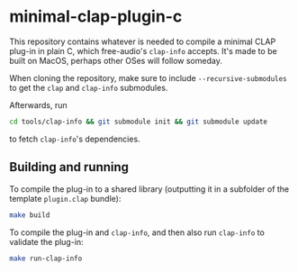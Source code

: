# minimal-clap-plugin-c

This repository contains whatever is needed to compile a minimal CLAP plug-in in plain C, which free-audio's `clap-info` accepts. It's made to be built on MacOS, perhaps other OSes will follow someday.

When cloning the repository, make sure to include `--recursive-submodules` to get the `clap` and `clap-info` submodules.

Afterwards, run

```sh
cd tools/clap-info && git submodule init && git submodule update
```

to fetch `clap-info`'s dependencies.

## Building and running

To compile the plug-in to a shared library (outputting it in a subfolder of the template `plugin.clap` bundle):

```sh
make build
```

To compile the plug-in and `clap-info`, and then also run `clap-info` to validate the plug-in:

```sh
make run-clap-info
```
